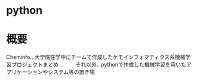# python
# 概要
Cheminfo…大学院在学中にチームで作成したケモインフォマティクス系機械学習プロジェクトまとめ
　　　それ以外…pythonで作成した機械学習を用いたアプリケーションやシステム等の置き場
